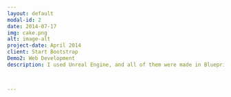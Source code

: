 ```yaml
---
layout: default
modal-id: 2
date: 2014-07-17
img: cake.png
alt: image-alt
project-date: April 2014
client: Start Bootstrap
Demo2: Web Development
description: I used Unreal Engine, and all of them were made in Blueprint except for important abilities and functions for quick production. C++ Sourse is save in my github. You can watch the Demo Video.



---
```

